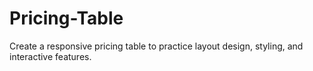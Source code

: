 # Pricing-Table
Create a responsive pricing table to practice layout design, styling, and interactive features.

